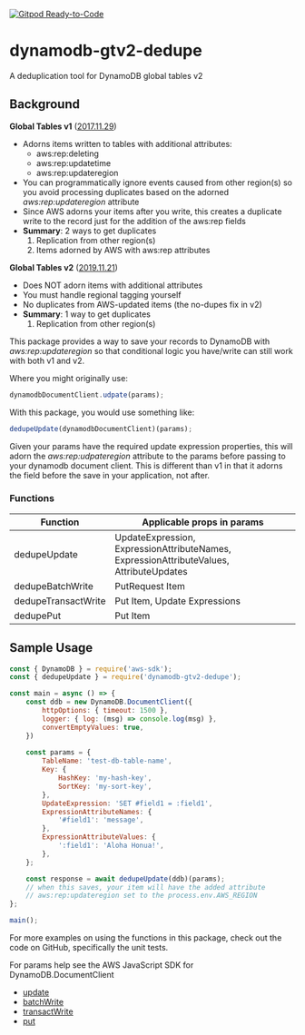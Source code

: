 [![Gitpod Ready-to-Code](https://img.shields.io/badge/Gitpod-Ready--to--Code-blue?logo=gitpod)](https://gitpod.io/#https://github.com/tveal/dynamodb-gtv2-dedupe) 

# dynamodb-gtv2-dedupe

A deduplication tool for DynamoDB global tables v2

## Background

**Global Tables v1**
([2017.11.29](https://docs.aws.amazon.com/amazondynamodb/latest/developerguide/globaltables_HowItWorks.html))
- Adorns items written to tables with additional attributes:
    - aws:rep:deleting
    - aws:rep:updatetime
    - aws:rep:updateregion
- You can programmatically ignore events caused from other region(s) so
  you avoid processing duplicates based on the adorned _aws:rep:updateregion_
  attribute
- Since AWS adorns your items after you write, this creates a duplicate write to
  the record just for the addition of the aws:rep fields
- **Summary**: 2 ways to get duplicates
    1. Replication from other region(s)
    2. Items adorned by AWS with aws:rep attributes

**Global Tables v2**
([2019.11.21](https://docs.aws.amazon.com/amazondynamodb/latest/developerguide/V2globaltables_HowItWorks.html))
- Does NOT adorn items with additional attributes
- You must handle regional tagging yourself
- No duplicates from AWS-updated items (the no-dupes fix in v2)
- **Summary**: 1 way to get duplicates
    1. Replication from other region(s)

This package provides a way to save your records to DynamoDB with
_aws:rep:updateregion_ so that conditional logic you have/write can still work
with both v1 and v2.

Where you might originally use:
```js
dynamodbDocumentClient.udpate(params);
```

With this package, you would use something like:
```js
dedupeUpdate(dynamodbDocumentClient)(params);
```

Given your params have the required update expression properties, this will
adorn the _aws:rep:udpateregion_ attribute to the params before passing to your
dynamodb document client. This is different than v1 in that it adorns the field
before the save in your application, not after.

### Functions

Function            | Applicable props in params
--------------------|---------------------------
dedupeUpdate        | UpdateExpression, ExpressionAttributeNames, ExpressionAttributeValues, AttributeUpdates
dedupeBatchWrite    | PutRequest Item
dedupeTransactWrite | Put Item, Update Expressions
dedupePut           | Put Item

## Sample Usage

```js
const { DynamoDB } = require('aws-sdk');
const { dedupeUpdate } = require('dynamodb-gtv2-dedupe');

const main = async () => {
    const ddb = new DynamoDB.DocumentClient({
        httpOptions: { timeout: 1500 },
        logger: { log: (msg) => console.log(msg) },
        convertEmptyValues: true,
    })
    
    const params = {
        TableName: 'test-db-table-name',
        Key: {
            HashKey: 'my-hash-key',
            SortKey: 'my-sort-key',
        },
        UpdateExpression: 'SET #field1 = :field1',
        ExpressionAttributeNames: {
            '#field1': 'message',
        },
        ExpressionAttributeValues: {
            ':field1': 'Aloha Honua!',
        },
    };

    const response = await dedupeUpdate(ddb)(params);
    // when this saves, your item will have the added attribute
    // aws:rep:updateregion set to the process.env.AWS_REGION
};

main();
```

For more examples on using the functions in this package, check out the code on
GitHub, specifically the unit tests.

For params help see the AWS JavaScript SDK for DynamoDB.DocumentClient
- [update](https://docs.aws.amazon.com/AWSJavaScriptSDK/latest/AWS/DynamoDB/DocumentClient.html#update-property)
- [batchWrite](https://docs.aws.amazon.com/AWSJavaScriptSDK/latest/AWS/DynamoDB/DocumentClient.html#batchWrite-property)
- [transactWrite](https://docs.aws.amazon.com/AWSJavaScriptSDK/latest/AWS/DynamoDB/DocumentClient.html#transactWrite-property)
- [put](https://docs.aws.amazon.com/AWSJavaScriptSDK/latest/AWS/DynamoDB/DocumentClient.html#put-property)